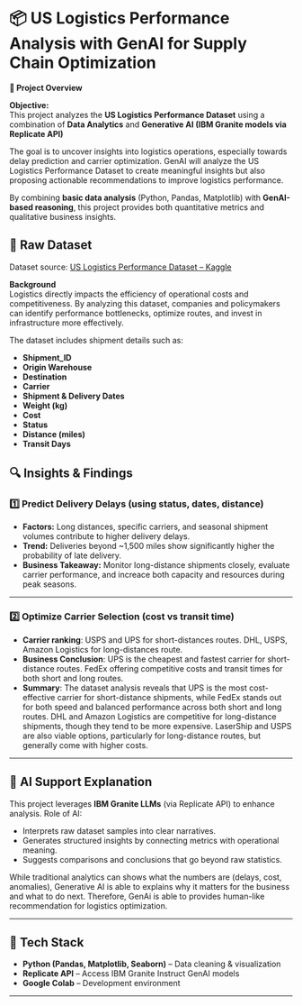 # 📦 US Logistics Performance Analysis with GenAI for Supply Chain Optimization
**📌 Project Overview**

**Objective:**\
This project analyzes the **US Logistics Performance Dataset** using a combination of **Data Analytics** and **Generative AI (IBM Granite models via Replicate API)**

The goal is to uncover insights into logistics operations, especially towards delay prediction and carrier optimization. GenAI will analyze the US Logistics Performance Dataset to create meaningful insights but also proposing actionable recommendations to improve logistics performance.

By combining **basic data analysis** (Python, Pandas, Matplotlib) with **GenAI-based reasoning**, this project provides both quantitative metrics and qualitative business insights.


## 📂 Raw Dataset
Dataset source: [US Logistics Performance Dataset – Kaggle](https://www.kaggle.com/datasets/shahriarkabir/us-logistics-performance-dataset)

**Background**\
Logistics directly impacts the efficiency of operational costs and competitiveness. By analyzing this dataset, companies and policymakers can identify performance bottlenecks, optimize routes, and invest in infrastructure more effectively.

The dataset includes shipment details such as:
- **Shipment_ID**
- **Origin Warehouse**
- **Destination**
- **Carrier**
- **Shipment & Delivery Dates**
- **Weight (kg)**
- **Cost**
- **Status**
- **Distance (miles)**
- **Transit Days**

## 🔍 Insights & Findings

### 1️⃣ Predict Delivery Delays (using status, dates, distance)
- **Factors:** Long distances, specific carriers, and seasonal shipment volumes contribute to higher delivery delays.  
- **Trend:** Deliveries beyond ~1,500 miles show significantly higher the probability of late delivery.  
- **Business Takeaway:** Monitor long-distance shipments closely, evaluate carrier performance, and increace both capacity and resources during peak seasons.

---

### 2️⃣ Optimize Carrier Selection (cost vs transit time)
- **Carrier ranking**: USPS and UPS for short-distances routes. DHL, USPS, Amazon Logistics for long-distances route.
- **Business Conclusion**: UPS is the cheapest and fastest carrier for short-distance routes. FedEx offering competitive costs and transit times for both short and long routes.
- **Summary**:  The dataset analysis reveals that UPS is the most cost-effective carrier for short-distance shipments, while FedEx stands out for both speed and balanced performance across both short and long routes. DHL and Amazon Logistics are competitive for long-distance shipments, though they tend to be more expensive. LaserShip and USPS are also viable options, particularly for long-distance routes, but generally come with higher costs.

---

## 🤖 AI Support Explanation
This project leverages **IBM Granite LLMs** (via Replicate API) to enhance analysis. Role of AI:
  - Interprets raw dataset samples into clear narratives.
  - Generates structured insights by connecting metrics with operational meaning.
  - Suggests comparisons and conclusions that go beyond raw statistics.


While traditional analytics can shows what the numbers are (delays, cost, anomalies), Generative AI is able to explains why it matters for the business and what to do next. Therefore, GenAi is able to provides human-like recommendation for logistics optimization.

---

## 🚀 Tech Stack
- **Python (Pandas, Matplotlib, Seaborn)** – Data cleaning & visualization  
- **Replicate API** – Access IBM Granite Instruct GenAI models  
- **Google Colab** – Development environment  

---
